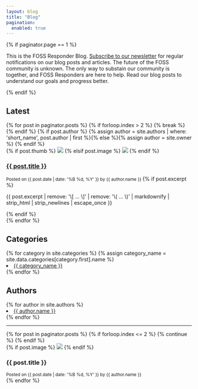 ```yaml
---
layout: blog
title: "Blog"
pagination:
  enabled: true
---
```


{% if paginator.page == 1 %}
<section>
  <div class="row">
    <div class="col-md-8">
      <p>
        This is the FOSS Responder Blog. <a href="">Subscribe to our newsletter</a> for regular
        notifications on our blog posts and articles. The future of the FOSS community is 
        unknown. The only way to substain our community is together, and FOSS Responders are
        here to help. Read our blog posts to understand our goals and progress better.
      </p>
    </div>
  </div>
</section>
{% endif %}

  <main class="mt-5">
    <div class="row">
      <div class="col-md-8">
        <section class="posts">
          <h2>Latest</h2>
          {% for post in paginator.posts %}
            {% if forloop.index > 2 %}
              {% break %}
            {% endif %}
            {% if post.author %}
              {% assign author = site.authors | where: 'short_name', post.author | first %}{% else %}{% assign author = site.owner %}
            {% endif %}
            <div class="post-thumbnail mt-4 mb-5">
              {% if post.thumb %}
                <img class="post-thumbnail-img" src="{{ post.thumb }}" />
              {% elsif post.image %}
                <img class="post-thumbnail-img" src="{{ post.image }}" />
              {% endif %}
              <div class="post-thumbnail-info mx-lg-5">
                <a href="{{ post.url | relative_url }}">
                  <h3>{{ post.title }}</h3>
                </a>
                <small>
                  Posted on <time datetime="{{ post.date | date_to_xmlschema }}">
                  {{ post.date | date: '%B %d, %Y' }}</time> by {{ author.name }}
                </small>
                {% if post.excerpt %}
                  <p class="excerpt mt-3">
                    {{ post.excerpt | remove: '\[ ... \]' | remove: '\( ... \)' | markdownify | strip_html | strip_newlines | escape_once }}
                  </p>
                {% endif %}
              </div>
            </div>
          {% endfor %}
        </section>
      </div>
      <div class="col-md-4">
        <section class="side-section mb-5">
          <h2 class="mb-3">Categories</h2>
          {% for category in site.categories %}
            {% assign category_name = site.data.categories[category.first].name %}
            <li><a href="{{ category.first }}">{{ category_name }}</a></li>
          {% endfor %}
        </section>
        <section class="side-section">
          <h2 class="mb-3">Authors</h2>
          {% for author in site.authors %}
            <li><a href="{{ author.url }}">{{ author.name }}</a></li>
          {% endfor %}
        </section>
      </div>
    </div>
    <hr />
    <div class="row">
      {% for post in paginator.posts %}
        {% if forloop.index <= 2 %}
          {% continue %}
        {% endif %}
        <div class="col-md-4">
          <div class="post-thumbnail flex-column my-4">
            {% if post.image %}
              <img class="post-thumbnail-img" src="{{ post.image }}" />
            {% endif %}
            <div class="post-thumbnail-info">
              <h3>{{ post.title }}</h3>
              <small>
                Posted on <time datetime="{{ post.date | date_to_xmlschema }}">
                {{ post.date | date: '%B %d, %Y' }}</time> by {{ author.name }}
              </small>
            </div>
          </div>
        </div>
      {% endfor %}
    </div>
  </main>
</body>






